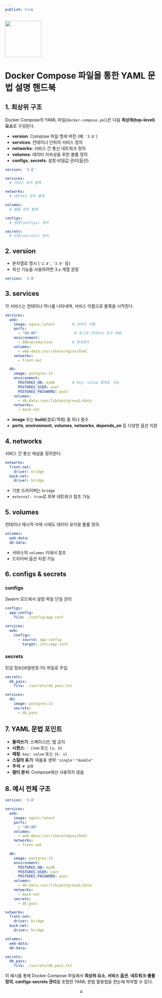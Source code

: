 ```yaml
---
publish: true
---
```


<img src="https://r2cdn.perplexity.ai/pplx-full-logo-primary-dark%402x.png" class="logo" width="120"/>

# Docker Compose 파일을 통한 YAML 문법 설명 핸드북

## 1. 최상위 구조

Docker Compose의 YAML 파일(`docker-compose.yml`)은 다음 **최상위(top-level) 요소**로 구성된다.

- **version**: Compose 파일 명세 버전 (예: `'3.8'`)
- **services**: 컨테이너 단위의 서비스 정의
- **networks**: 서비스 간 통신 네트워크 정의
- **volumes**: 데이터 지속성을 위한 볼륨 정의
- **configs**, **secrets**: 설정·비밀값 관리(옵션)

```yaml
version: '3.8'

services:
  # 서비스 정의 블록

networks:
  # 네트워크 정의 블록

volumes:
  # 볼륨 정의 블록

configs:
  # 설정(configs) 정의

secrets:
  # 비밀(secrets) 정의
```


## 2. version

- 문자열로 명시 (`'2.4'`, `'3.9'` 등)
- 최신 기능을 사용하려면 3.x 계열 권장

```yaml
version: '3.8'
```


## 3. services

각 서비스는 컨테이너 하나를 나타내며, 서비스 이름으로 블록을 시작한다.

```yaml
services:
  web:
    image: nginx:latest        # 이미지 이름
    ports:
      - "80:80"                 # 호스트:컨테이너 포트 매핑
    environment:
      - ENV=production         # 환경변수
    volumes:
      - web-data:/usr/share/nginx/html
    networks:
      - front-net

  db:
    image: postgres:13
    environment:
      POSTGRES_DB: mydb        # key: value 형태도 가능
      POSTGRES_USER: user
      POSTGRES_PASSWORD: pass
    volumes:
      - db-data:/var/lib/postgresql/data
    networks:
      - back-net
```

- **image** 또는 **build**(경로/객체) 중 하나 필수
- **ports**, **environment**, **volumes**, **networks**, **depends_on** 등 다양한 옵션 지원


## 4. networks

서비스 간 통신 채널을 정의한다.

```yaml
networks:
  front-net:
    driver: bridge
  back-net:
    driver: bridge
```

- 기본 드라이버는 `bridge`
- `external: true`로 외부 네트워크 참조 가능


## 5. volumes

컨테이너 재시작·삭제 시에도 데이터 유지용 볼륨 정의.

```yaml
volumes:
  web-data:
  db-data:
```

- 서비스의 `volumes` 키에서 참조
- 드라이버·옵션 지정 가능


## 6. configs \& secrets

### configs

Swarm 모드에서 설정 파일 단일 관리

```yaml
configs:
  app-config:
    file: ./config/app.conf

services:
  web:
    configs:
      - source: app-config
        target: /etc/app.conf
```


### secrets

민감 정보(비밀번호·키) 파일로 주입

```yaml
secrets:
  db_pass:
    file: ./secrets/db_pass.txt

services:
  db:
    image: postgres:13
    secrets:
      - db_pass
```


## 7. YAML 문법 포인트

- **들여쓰기**: 스페이스만, 탭 금지
- **시퀀스**: `- item` 또는 `[a, b]`
- **매핑**: `key: value` 또는 `{k: v}`
- **스칼라 표기**: 따옴표 생략·`'single'`·`"double"`
- **주석**: `# 설명`
- **멀티 문서**: Compose에선 사용하지 않음


## 8. 예시 전체 구조

```yaml
version: '3.8'

services:
  web:
    image: nginx:latest
    ports:
      - "80:80"
    volumes:
      - web-data:/usr/share/nginx/html
    networks:
      - front-net

  db:
    image: postgres:13
    environment:
      POSTGRES_DB: mydb
      POSTGRES_USER: user
      POSTGRES_PASSWORD: pass
    volumes:
      - db-data:/var/lib/postgresql/data
    networks:
      - back-net
    secrets:
      - db_pass

networks:
  front-net:
    driver: bridge
  back-net:
    driver: bridge

volumes:
  web-data:
  db-data:

secrets:
  db_pass:
    file: ./secrets/db_pass.txt
```

이 예시를 통해 Docker Compose 파일에서 **최상위 요소**, **서비스 옵션**, **네트워크·볼륨 정의**, **configs·secrets 관리**를 포함한 YAML 문법 활용법을 한눈에 파악할 수 있다.

<div style="text-align: center">⁂</div>

[^1]: https://www.geeksforgeeks.org/devops/docker-compose-yaml-explained-a-deep-dive-into-configuration/

[^2]: https://qiita.com/zembutsu/items/9e9d80e05e36e882caaa

[^3]: https://docs.docker.com/compose/how-tos/use-secrets/

[^4]: https://docs.divio.com/reference/docker-docker-compose/

[^5]: https://matsuand.github.io/docs.docker.jp.onthefly/compose/compose-file/

[^6]: https://matsuand.github.io/docs.docker.jp.onthefly/compose/reference/

[^7]: https://qiita.com/gon0821/items/77369def082745d19c38

[^8]: https://docs.docker.jp/v1.12/compose/compose-file.html

[^9]: https://stackoverflow.com/questions/78096903/docker-compose-file-set-keys-from-environment

[^10]: https://docs.docker.com/compose/

[^11]: https://www.okteto.com/docs/reference/docker-compose/

[^12]: https://docs.docker.jp/v1.9/compose/compose-file.html

[^13]: https://docs.docker.com/reference/compose-file/

[^14]: https://matsuand.github.io/docs.docker.jp.onthefly/compose/compose-file/compose-file-v3/

[^15]: https://qiita.com/ryuichi1208/items/8b5adc88a93319cb76a2

[^16]: https://docs.docker.com/compose/gettingstarted/

[^17]: https://docs.docker.com/reference/compose-file/services/

[^18]: https://qiita.com/takkii1010/items/7ef76673cfe04135c39b

[^19]: https://docs.docker.jp/compose/compose-file/compose-file-v3.html

[^20]: https://dexall.co.jp/articles/?p=3376

